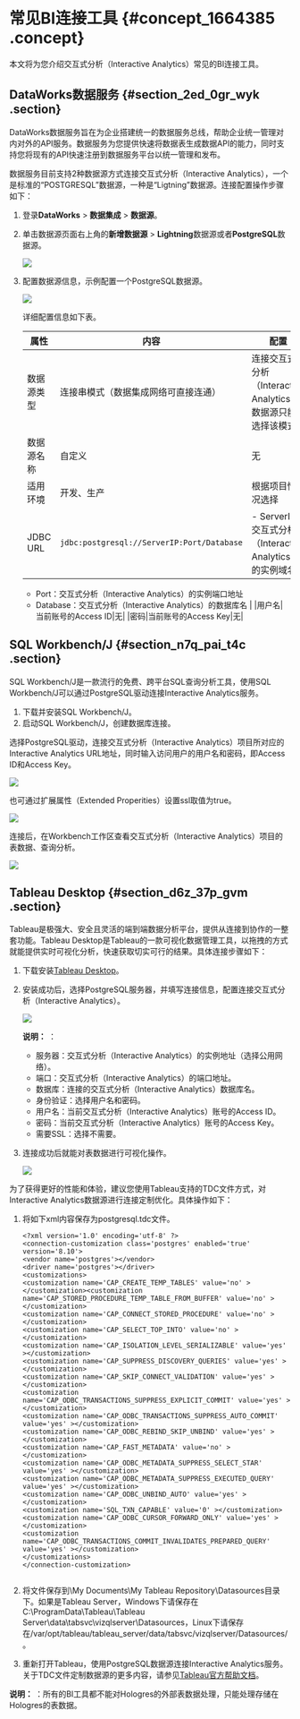# 常见BI连接工具 {#concept_1664385 .concept}

本文将为您介绍交互式分析（Interactive Analytics）常见的BI连接工具。

## DataWorks数据服务 {#section_2ed_0gr_wyk .section}

DataWorks数据服务旨在为企业搭建统一的数据服务总线，帮助企业统一管理对内对外的API服务。数据服务为您提供快速将数据表生成数据API的能力，同时支持您将现有的API快速注册到数据服务平台以统一管理和发布。

数据服务目前支持2种数据源方式连接交互式分析（Interactive Analytics），一个是标准的“POSTGRESQL”数据源，一种是“Ligtning”数据源。连接配置操作步骤如下：

1.  登录**DataWorks** \> **数据集成** \> **数据源**。
2.  单击数据源页面右上角的**新增数据源** \> **Lightning**数据源或者**PostgreSQL**数据源。

    ![](http://static-aliyun-doc.oss-cn-hangzhou.aliyuncs.com/assets/img/1345947/156877794155950_zh-CN.png)

3.  配置数据源信息，示例配置一个PostgreSQL数据源。

    ![](http://static-aliyun-doc.oss-cn-hangzhou.aliyuncs.com/assets/img/1345947/156877794160956_zh-CN.png)

    详细配置信息如下表。

    |属性|内容|配置|
    |--|--|--|
    |数据源类型|连接串模式（数据集成网络可直接连通）|连接交互式分析（Interactive Analytics）数据源只能选择该模式|
    |数据源名称|自定义|无|
    |适用环境|开发、生产|根据项目情况选择|
    |JDBC URL|`jdbc:postgresql://ServerIP:Port/Database`|     -   ServerIP：交互式分析（Interactive Analytics）的实例域名
    -   Port：交互式分析（Interactive Analytics）的实例端口地址
    -   Database：交互式分析（Interactive Analytics）的数据库名
 |
    |用户名|当前账号的Access ID|无|
    |密码|当前账号的Access Key|无|


## SQL Workbench/J {#section_n7q_pai_t4c .section}

SQL Workbench/J是一款流行的免费、跨平台SQL查询分析工具，使用SQL Workbench/J可以通过PostgreSQL驱动连接Interactive Analytics服务。

1.  下载并安装SQL Workbench/J。
2.  启动SQL Workbench/J，创建数据库连接。

选择PostgreSQL驱动，连接交互式分析（Interactive Analytics）项目所对应的Interactive Analytics URL地址，同时输入访问用户的用户名和密码，即Access ID和Access Key。

![](http://static-aliyun-doc.oss-cn-hangzhou.aliyuncs.com/assets/img/1345947/156877794155521_zh-CN.png)

也可通过扩展属性（Extended Properities）设置ssl取值为true。

![](http://static-aliyun-doc.oss-cn-hangzhou.aliyuncs.com/assets/img/1345947/156877794155522_zh-CN.png)

连接后，在Workbench工作区查看交互式分析（Interactive Analytics）项目的表数据、查询分析。

![](http://static-aliyun-doc.oss-cn-hangzhou.aliyuncs.com/assets/img/1345947/156877794155523_zh-CN.png)

## Tableau Desktop {#section_d6z_37p_gvm .section}

Tableau是极强大、安全且灵活的端到端数据分析平台，提供从连接到协作的一整套功能。Tableau Desktop是Tableau的一款可视化数据管理工具，以拖拽的方式就能提供实时可视化分析，快速获取切实可行的结果。具体连接步骤如下：

1.  下载安装[Tableau Desktop](https://www.tableau.com/zh-cn/products/desktop)。
2.  安装成功后，选择PostgreSQL服务器，并填写连接信息，配置连接交互式分析（Interactive Analytics）。

    ![](http://static-aliyun-doc.oss-cn-hangzhou.aliyuncs.com/assets/img/1345947/156877794260964_zh-CN.png)

    **说明：** ：

    -   服务器：交互式分析（Interactive Analytics）的实例地址（选择公用网络）。
    -   端口：交互式分析（Interactive Analytics）的端口地址。
    -   数据库：连接的交互式分析（Interactive Analytics）数据库名。
    -   身份验证：选择用户名和密码。
    -   用户名：当前交互式分析（Interactive Analytics）账号的Access ID。
    -   密码：当前交互式分析（Interactive Analytics）账号的Access Key。
    -   需要SSL：选择不需要。
3.  连接成功后就能对表数据进行可视化操作。

    ![](http://static-aliyun-doc.oss-cn-hangzhou.aliyuncs.com/assets/img/1345947/156877794260969_zh-CN.png)


为了获得更好的性能和体验，建议您使用Tableau支持的TDC文件方式，对Interactive Analytics数据源进行连接定制优化。具体操作如下：

1.  将如下xml内容保存为postgresql.tdc文件。

    ``` {#codeblock_7i0_okg_k8a .lanuage-sql}
    <?xml version='1.0' encoding='utf-8' ?>
    <connection-customization class='postgres' enabled='true' version='8.10'>
    <vendor name='postgres'></vendor>
    <driver name='postgres'></driver>
    <customizations>
    <customization name='CAP_CREATE_TEMP_TABLES' value='no' ></customization><customization name='CAP_STORED_PROCEDURE_TEMP_TABLE_FROM_BUFFER' value='no' ></customization>
    <customization name='CAP_CONNECT_STORED_PROCEDURE' value='no' ></customization>
    <customization name='CAP_SELECT_TOP_INTO' value='no' ></customization>
    <customization name='CAP_ISOLATION_LEVEL_SERIALIZABLE' value='yes' ></customization>
    <customization name='CAP_SUPPRESS_DISCOVERY_QUERIES' value='yes' ></customization>
    <customization name='CAP_SKIP_CONNECT_VALIDATION' value='yes' ></customization>
    <customization name='CAP_ODBC_TRANSACTIONS_SUPPRESS_EXPLICIT_COMMIT' value='yes' ></customization>
    <customization name='CAP_ODBC_TRANSACTIONS_SUPPRESS_AUTO_COMMIT' value='yes' ></customization>
    <customization name='CAP_ODBC_REBIND_SKIP_UNBIND' value='yes' ></customization>
    <customization name='CAP_FAST_METADATA' value='no' ></customization>
    <customization name='CAP_ODBC_METADATA_SUPPRESS_SELECT_STAR' value='yes' ></customization>
    <customization name='CAP_ODBC_METADATA_SUPPRESS_EXECUTED_QUERY' value='yes' ></customization>
    <customization name='CAP_ODBC_UNBIND_AUTO' value='yes' ></customization>
    <customization name='SQL_TXN_CAPABLE' value='0' ></customization>
    <customization name='CAP_ODBC_CURSOR_FORWARD_ONLY' value='yes' ></customization>
    <customization name='CAP_ODBC_TRANSACTIONS_COMMIT_INVALIDATES_PREPARED_QUERY' value='yes' ></customization>
    </customizations>
    </connection-customization>
    						
    ```

2.  将文件保存到\\My Documents\\My Tableau Repository\\Datasources目录下。如果是Tableau Server，Windows下请保存在C:\\ProgramData\\Tableau\\Tableau Server\\data\\tabsvc\\vizqlserver\\Datasources，Linux下请保存在/var/opt/tableau/tableau\_server/data/tabsvc/vizqlserver/Datasources/。
3.  重新打开Tableau，使用PostgreSQL数据源连接Interactive Analytics服务。关于TDC文件定制数据源的更多内容，请参见[Tableau官方帮助文档](https://onlinehelp.tableau.com/current/pro/desktop/en-us/odbc_customize.html?spm=a2c4g.11186623.2.25.1bff63e4h9iIrY#global-tdc)。

**说明：** ：所有的BI工具都不能对Hologres的外部表数据处理，只能处理存储在Hologres的表数据。

